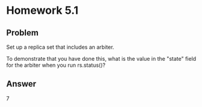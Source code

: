 # Homework 5.1

## Problem

Set up a replica set that includes an arbiter.

To demonstrate that you have done this, what is the value in the "state" field for the arbiter when you run rs.status()?
## Answer

7
